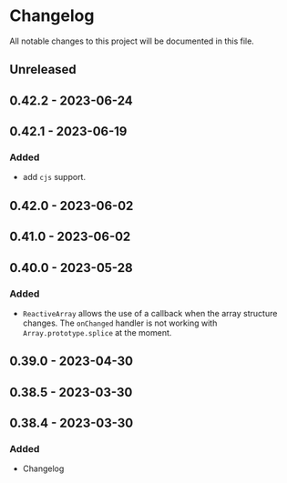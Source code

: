 # Changelog

All notable changes to this project will be documented in this file.

## Unreleased

## 0.42.2 - 2023-06-24

## 0.42.1 - 2023-06-19

### Added

- add `cjs` support.

## 0.42.0 - 2023-06-02

## 0.41.0 - 2023-06-02

## 0.40.0 - 2023-05-28

### Added

- `ReactiveArray` allows the use of a callback when the array structure changes. The `onChanged` handler is not working with `Array.prototype.splice` at the moment.

## 0.39.0 - 2023-04-30

## 0.38.5 - 2023-03-30

## 0.38.4 - 2023-03-30

### Added

- Changelog
